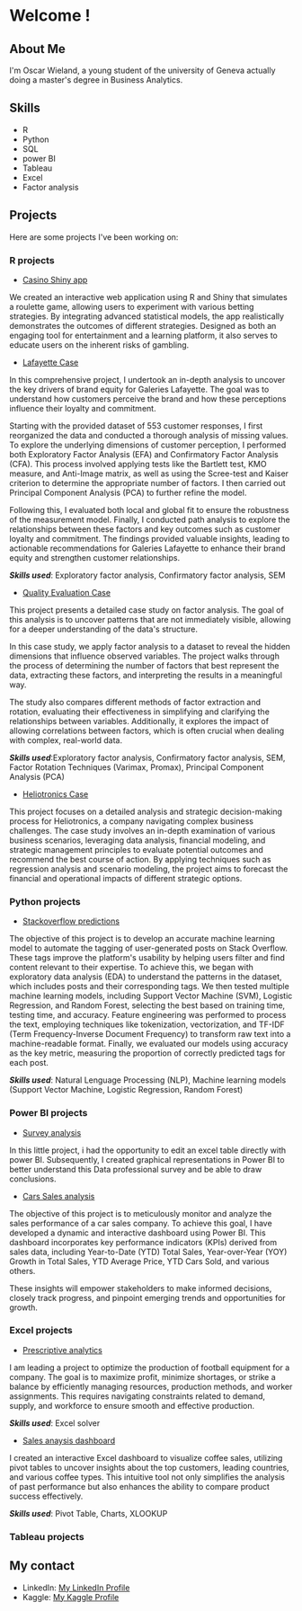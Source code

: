 # Welcome !

## About Me
I'm Oscar Wieland, a young student of the university of Geneva actually doing a master's degree in Business Analytics. 

## Skills
- R
- Python
- SQL
- power BI
- Tableau
- Excel
- Factor analysis

  
## Projects
Here are some projects I've been working on:

### R projects

- [Casino Shiny app](https://github.com/SimoesBarbosaRicardo/Roulette-Lab)

We created an interactive web application using R and Shiny that simulates a roulette game, allowing users to experiment with various betting strategies. By integrating advanced statistical models, the app realistically demonstrates the outcomes of different strategies. Designed as both an engaging tool for entertainment and a learning platform, it also serves to educate users on the inherent risks of gambling.

- [Lafayette Case](https://github.com/oscarwieland/Lafayette-Case)


In this comprehensive project, I undertook an in-depth analysis to uncover the key drivers of brand equity for Galeries Lafayette. The goal was to understand how customers perceive the brand and how these perceptions influence their loyalty and commitment.

Starting with the provided dataset of 553 customer responses, I first reorganized the data and conducted a thorough analysis of missing values. To explore the underlying dimensions of customer perception, I performed both Exploratory Factor Analysis (EFA) and Confirmatory Factor Analysis (CFA). This process involved applying tests like the Bartlett test, KMO measure, and Anti-Image matrix, as well as using the Scree-test and Kaiser criterion to determine the appropriate number of factors. I then carried out Principal Component Analysis (PCA) to further refine the model.

Following this, I evaluated both local and global fit to ensure the robustness of the measurement model. Finally, I conducted path analysis to explore the relationships between these factors and key outcomes such as customer loyalty and commitment. The findings provided valuable insights, leading to actionable recommendations for Galeries Lafayette to enhance their brand equity and strengthen customer relationships.

***Skills used***: Exploratory factor analysis, Confirmatory factor analysis, SEM

- [Quality Evaluation Case](https://github.com/oscarwieland/Quality-Evaluation-case)

This project presents a detailed case study on factor analysis. The goal of this analysis is to uncover patterns that are not immediately visible, allowing for a deeper understanding of the data's structure.

In this case study, we apply factor analysis to a dataset to reveal the hidden dimensions that influence observed variables. The project walks through the process of determining the number of factors that best represent the data, extracting these factors, and interpreting the results in a meaningful way.

The study also compares different methods of factor extraction and rotation, evaluating their effectiveness in simplifying and clarifying the relationships between variables. Additionally, it explores the impact of allowing correlations between factors, which is often crucial when dealing with complex, real-world data.

***Skills used***:Exploratory factor analysis, Confirmatory factor analysis, SEM, Factor Rotation Techniques (Varimax, Promax), Principal Component Analysis (PCA)

- [Heliotronics Case](https://github.com/oscarwieland/Heliotronics-Case)

This project focuses on a detailed analysis and strategic decision-making process for Heliotronics, a company navigating complex business challenges. The case study involves an in-depth examination of various business scenarios, leveraging data analysis, financial modeling, and strategic management principles to evaluate potential outcomes and recommend the best course of action. By applying techniques such as regression analysis and scenario modeling, the project aims to forecast the financial and operational impacts of different strategic options. 


### Python projects
- [Stackoverflow predictions](https://github.com/oscarwieland/Machine-Learning-project)

The objective of this project is to develop an accurate machine learning model to automate the tagging of user-generated posts on Stack Overflow. These tags improve the platform's usability by helping users filter and find content relevant to their expertise. To achieve this, we began with exploratory data analysis (EDA) to understand the patterns in the dataset, which includes posts and their corresponding tags. We then tested multiple machine learning models, including Support Vector Machine (SVM), Logistic Regression, and Random Forest, selecting the best based on training time, testing time, and accuracy. Feature engineering was performed to process the text, employing techniques like tokenization, vectorization, and TF-IDF (Term Frequency-Inverse Document Frequency) to transform raw text into a machine-readable format. Finally, we evaluated our models using accuracy as the key metric, measuring the proportion of correctly predicted tags for each post.

***Skills used***: Natural Lenguage Processing (NLP), Machine learning models (Support Vector Machine, Logistic Regression, Random Forest)

### Power BI projects
- [Survey analysis](https://github.com/oscarwieland/survey-analysis)

In this little project, i had the opportunity to edit an excel table directly with power BI. Subsequently, I created graphical representations in Power BI to better understand this Data professional survey and be able to draw conclusions.

- [Cars Sales analysis](https://github.com/oscarwieland/Cars_sales)

The objective of this project is to meticulously monitor and analyze the sales performance of a car sales company. To achieve this goal, I have developed a dynamic and interactive dashboard using Power BI. This dashboard incorporates key performance indicators (KPIs) derived from sales data, including Year-to-Date (YTD) Total Sales, Year-over-Year (YOY) Growth in Total Sales, YTD Average Price, YTD Cars Sold, and various others.

These insights will empower stakeholders to make informed decisions, closely track progress, and pinpoint emerging trends and opportunities for growth.

### Excel projects
- [Prescriptive analytics](https://github.com/oscarwieland/prescriptive-analytics)

I am leading a project to optimize the production of football equipment for a company. The goal is to maximize profit, minimize shortages, or strike a balance by efficiently managing resources, production methods, and worker assignments. This requires navigating constraints related to demand, supply, and workforce to ensure smooth and effective production.

***Skills used***: Excel solver

- [Sales anaysis dashboard](https://github.com/oscarwieland/Coffee-Sales-Dashboard)

I created an interactive Excel dashboard to visualize coffee sales, utilizing pivot tables to uncover insights about the top customers, leading countries, and various coffee types. This intuitive tool not only simplifies the analysis of past performance but also enhances the ability to compare product success effectively.

***Skills used***: Pivot Table, Charts, XLOOKUP

### Tableau projects


## My contact
- LinkedIn: [My LinkedIn Profile](https://www.linkedin.com/in/oscar-wieland-a7b90b224/)
- Kaggle:  [My Kaggle Profile](https://www.kaggle.com/oscarwieland)

